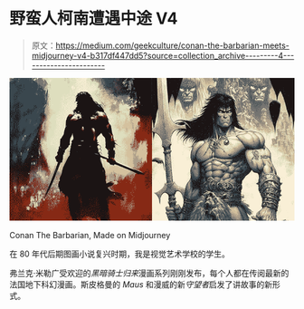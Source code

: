 # 野蛮人柯南遭遇中途 V4

> 原文：<https://medium.com/geekculture/conan-the-barbarian-meets-midjourney-v4-b317df447dd5?source=collection_archive---------4----------------------->

![](img/119e633b88e465621602fc481cd16ad6.png)

Conan The Barbarian, Made on Midjourney

在 80 年代后期图画小说复兴时期，我是视觉艺术学校的学生。

弗兰克·米勒广受欢迎的*黑暗骑士归来*漫画系列刚刚发布，每个人都在传阅最新的法国地下科幻漫画。斯皮格曼的 *Maus* 和漫威的新*守望者*启发了讲故事的新形式。
